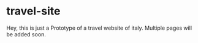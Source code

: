 # travel-site
Hey, this is just a Prototype of a travel website of italy. Multiple pages will be added soon.
